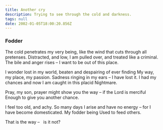```yaml
---
title: Another cry
description: Trying to see through the cold and darkness.
tags: null
date: 2002-01-05T18:00:20.856Z
---
```


<div class="poem">

<h3>Fodder</h3>

The cold penetrates my very being,
like the wind that cuts through all pretenses.
Distracted, and low,
I am pulled over,
and treated like a criminal.
The bile and anger rises –
I want to be out of this place.

I wonder lost in my world,
beaten and despairing of ever finding
My way, my place, my passion.
Sadness ringing in my ears – I have lost it.
I had my chances
and now I am caught in this placid
Nightmare.

Pray, my son,
prayer might show you the way –
if the Lord is merciful
Enough to give you another chance.

I feel too old, and achy.
So many days
I arise and have no energy –
for I have become domesticated.
My fodder being
Used to feed others.

That is the way –
&nbsp;&nbsp;is it not?

</div>
